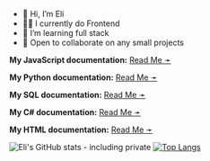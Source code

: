 - 👋 Hi, I’m Eli
- 🧑‍💻 I currently do Frontend
- 🌱 I’m learning full stack
- 🤝 Open to collaborate on any small projects

**My JavaScript documentation:**
[Read Me ➛](https://github.com/theLadEli/my-full-stack-journey/blob/main/JavaScript/README.md)

**My Python documentation:**
[Read Me ➛](https://github.com/theLadEli/my-full-stack-journey/tree/main/Python#readme)

**My SQL documentation:**
[Read Me ➛](https://github.com/theLadEli/my-full-stack-journey/tree/main/SQL)

**My C# documentation:**
[Read Me ➛](https://github.com/theLadEli/my-full-stack-journey/blob/main/C%23/ReadMe.md)

**My HTML documentation:**
[Read Me ➛](https://github.com/theLadEli/my-full-stack-journey/tree/main/HTML#readme)


![Eli's GitHub stats - including private](https://github-readme-stats.vercel.app/api?username=theLadEli&count_private=true)
[![Top Langs](https://github-readme-stats.vercel.app/api/top-langs/?username=anuraghazra)](https://github.com/anuraghazra/github-readme-stats)

<!--

Some of my Stats:
[![Eli's GitHub stats](https://github-readme-stats.vercel.app/api?username=theLadEli)](https://github.com/theLadEli/github-readme-stats)


Some icons:
![Anurag's GitHub stats](https://github-readme-stats.vercel.app/api?username=theLadEli&show_icons=true)

Repo pin:
[![Readme Card](https://github-readme-stats.vercel.app/api/pin/?username=anuraghazra&repo=github-readme-stats)](https://github.com/anuraghazra/github-readme-stats)

Language Card:
[![Top Langs](https://github-readme-stats.vercel.app/api/top-langs/?username=anuraghazra)](https://github.com/anuraghazra/github-readme-stats)

HTML Align:
<a href="https://github.com/anuraghazra/github-readme-stats">
  <img align="center" src="https://github-readme-stats.vercel.app/api/pin/?username=anuraghazra&repo=github-readme-stats" />
</a>
<a href="https://github.com/anuraghazra/convoychat">
  <img align="center" src="https://github-readme-stats.vercel.app/api/pin/?username=anuraghazra&repo=convoychat" />
</a>

@theLadEli is a ✨ special ✨ repository because its `README.md` (this file) appears on your GitHub profile.
You can click the Preview link to take a look at your changes.

--->
